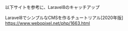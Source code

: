 以下サイトを参考に、Laravel8のキャッチアップ

Laravel8でシンプルなCMSを作るチュートリアル[2020年版]
https://www.webopixel.net/php/1663.html